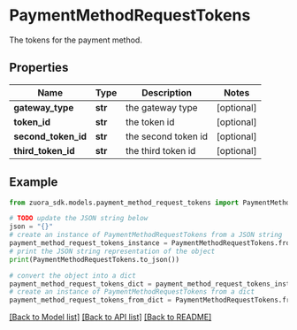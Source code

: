 # PaymentMethodRequestTokens

The tokens for the payment method.

## Properties

Name | Type | Description | Notes
------------ | ------------- | ------------- | -------------
**gateway_type** | **str** | the gateway type | [optional] 
**token_id** | **str** | the token id | [optional] 
**second_token_id** | **str** | the second token id | [optional] 
**third_token_id** | **str** | the third token id | [optional] 

## Example

```python
from zuora_sdk.models.payment_method_request_tokens import PaymentMethodRequestTokens

# TODO update the JSON string below
json = "{}"
# create an instance of PaymentMethodRequestTokens from a JSON string
payment_method_request_tokens_instance = PaymentMethodRequestTokens.from_json(json)
# print the JSON string representation of the object
print(PaymentMethodRequestTokens.to_json())

# convert the object into a dict
payment_method_request_tokens_dict = payment_method_request_tokens_instance.to_dict()
# create an instance of PaymentMethodRequestTokens from a dict
payment_method_request_tokens_from_dict = PaymentMethodRequestTokens.from_dict(payment_method_request_tokens_dict)
```
[[Back to Model list]](../README.md#documentation-for-models) [[Back to API list]](../README.md#documentation-for-api-endpoints) [[Back to README]](../README.md)


